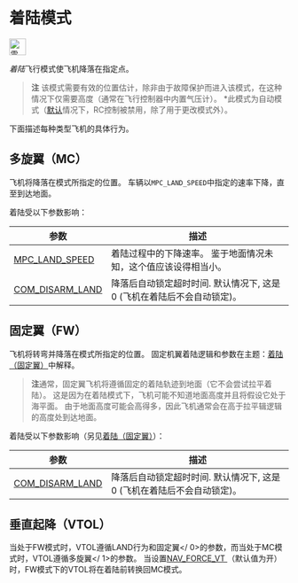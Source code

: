 # 着陆模式

[<img src="../../assets/site/position_fixed.svg" title="需要定位估计（例如GPS）" width="30px" />](../getting_started/flight_modes.md#key_position_fixed)

*着陆*飞行模式使飞机降落在指定点。

> **注** 该模式需要有效的位置估计，除非由于故障保护而进入该模式，在这种情况下仅需要高度（通常在飞行控制器中内置气压计）。 *此模式为自动模式（[默认](../advanced_config/parameter_reference.md#COM_RC_OVERRIDE)情况下，RC控制被禁用，除了用于更改模式外）。

下面描述每种类型飞机的具体行为。

## 多旋翼（MC）

飞机将降落在模式所指定的位置。 车辆以`MPC_LAND_SPEED`中指定的速率下降，直至到达地面。

着陆受以下参数影响：

| 参数                                                                             | 描述                                       |
| ------------------------------------------------------------------------------ | ---------------------------------------- |
| [MPC_LAND_SPEED](../advanced_config/parameter_reference.md#MPC_LAND_SPEED)   | 着陆过程中的下降速率。 鉴于地面情况未知，这个值应该设得相当小。         |
| [COM_DISARM_LAND](../advanced_config/parameter_reference.md#COM_DISARM_LAND) | 降落后自动锁定超时时间. 默认情况下, 这是 0 (飞机在着陆后不会自动锁定)。 |

## 固定翼（FW）

飞机将转弯并降落在模式所指定的位置。 固定机翼着陆逻辑和参数在主题：[着陆（固定翼）](../flying/fixed_wing_landing.md)中解释。

> **注**通常，固定翼飞机将遵循固定的着陆轨迹到地面（它不会尝试拉平着陆）。 这是因为在着陆模式下，飞机可能不知道地面高度并且将假设它处于海平面。 由于地面高度可能会高得多，因此飞机通常会在高于拉平辑逻辑的高度处到达地面。

着陆受以下参数影响（另见[着陆（固定翼）](../flying/fixed_wing_landing.md)）：

| 参数                                                                             | 描述                                       |
| ------------------------------------------------------------------------------ | ---------------------------------------- |
| [COM_DISARM_LAND](../advanced_config/parameter_reference.md#COM_DISARM_LAND) | 降落后自动锁定超时时间. 默认情况下, 这是 0 (飞机在着陆后不会自动锁定)。 |

## 垂直起降（VTOL）

当处于FW模式时，VTOL遵循LAND行为和固定翼</ 0>的参数，而当处于MC模式时，VTOL遵循多旋翼</ 1>的参数。 当设置[NAV_FORCE_VT ](../advanced_config/parameter_reference.md#NAV_FORCE_VT)（默认值为开）时，FW模式下的VTOL将在着陆前转换回MC模式。</p>